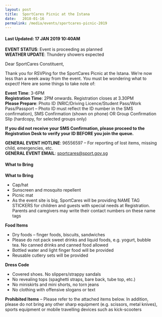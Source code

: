 ```yaml
---
layout: post
title:  SportCares Picnic at the Istana
date:   2018-01-16
permalink: /media/events/sportcares-picnic-2019
---
```


#### Last Updated: 17 JAN 2019 10:40AM

**EVENT STATUS**: Event is proceeding as planned
<BR>**WEATHER UPDATE**: Thundery showers expected 

Dear SportCares Constituent,

Thank you for RSVPing for the SportCares Picnic at the Istana. We’re now less than a week away from the event. You must be wondering what to expect! Here are some things to take note of:

**Event Time**: 3-6PM 
<BR> **Registration Time**: 2PM onwards. Registration closes at 3.30PM
<BR> **Please Prepare**: Photo ID (NRIC/Driving Licence/Student Pass/Work Pass/Passport – Photo ID must reflect the ID number in the SMS confirmation), SMS Confirmation (shown on phone) OR Group Confirmation Slip (hardcopy, for selected groups only)

**If you did not receive your SMS Confirmation, please proceed to the Registration Desk to verify your ID BEFORE you join the queue.**

**GENERAL EVENT HOTLINE**: 96556597 – For reporting of lost items, missing child, emergencies, etc. 
<BR>**GENERAL EVENT EMAIL**: sportcares@sport.gov.sg

#### What to Bring

**What to Bring**

*	Cap/hat
*	Sunscreen and mosquito repellent
*	Picnic mat 
*	As the event site is big, SportCares will be providing NAME TAG STICKERS for children and guests with special needs at Registration. Parents and caregivers may write their contact numbers on these name tags

**Food Items**

* Dry foods – finger foods, biscuits, sandwiches 
* Please do not pack sweet drinks and liquid foods, e.g. yogurt, bubble tea. No canned drinks and canned food allowed
* Bottled water and light finger food will be provided
* Reusable cutlery sets will be provided

**Dress Code** 

* Covered shoes. No slippers/strappy sandals 
* No revealing tops (spaghetti straps, bare back, tube top, etc.)
* No miniskirts and mini shorts, no torn jeans
* No clothing with offensive slogans or text

**Prohibited Items** – Please refer to the attached items below. In addition, please do not bring any other sharp equipment (e.g. scissors, metal knives), sports equipment or mobile travelling devices such as kick-scooters






